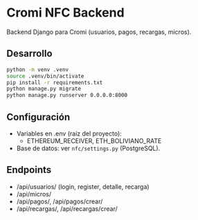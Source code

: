 # Cromi NFC Backend

Backend Django para Cromi (usuarios, pagos, recargas, micros).

## Desarrollo
```bash
python -m venv .venv
source .venv/bin/activate
pip install -r requirements.txt
python manage.py migrate
python manage.py runserver 0.0.0.0:8000
```

## Configuración
- Variables en .env (raíz del proyecto):
  - ETHEREUM_RECEIVER, ETH_BOLIVIANO_RATE
- Base de datos: ver `nfc/settings.py` (PostgreSQL).

## Endpoints
- /api/usuarios/ (login, register, detalle, recarga)
- /api/micros/
- /api/pagos/, /api/pagos/crear/
- /api/recargas/, /api/recargas/crear/

